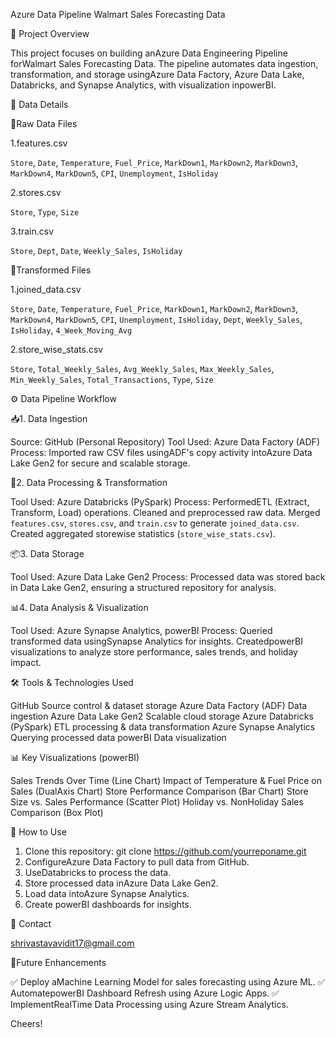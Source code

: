  Azure Data Pipeline Walmart Sales Forecasting Data

 📌 Project Overview

This project focuses on building anAzure Data Engineering Pipeline forWalmart Sales Forecasting Data. The pipeline automates data ingestion, transformation, and storage usingAzure Data Factory, Azure Data Lake, Databricks, and Synapse Analytics, with visualization inpowerBI.


 📂 Data Details

 📝Raw Data Files

1.features.csv

   `Store`, `Date`, `Temperature`, `Fuel_Price`, `MarkDown1`, `MarkDown2`, `MarkDown3`, `MarkDown4`, `MarkDown5`, `CPI`, `Unemployment`, `IsHoliday`

2.stores.csv

   `Store`, `Type`, `Size`

3.train.csv

   `Store`, `Dept`, `Date`, `Weekly_Sales`, `IsHoliday`

 🔄Transformed Files

1.joined\_data.csv

   `Store`, `Date`, `Temperature`, `Fuel_Price`, `MarkDown1`, `MarkDown2`, `MarkDown3`, `MarkDown4`, `MarkDown5`, `CPI`, `Unemployment`, `IsHoliday`, `Dept`, `Weekly_Sales`, `IsHoliday`, `4_Week_Moving_Avg`

2.store\_wise\_stats.csv

   `Store`, `Total_Weekly_Sales`, `Avg_Weekly_Sales`, `Max_Weekly_Sales`, `Min_Weekly_Sales`, `Total_Transactions`, `Type`, `Size`



 ⚙️ Data Pipeline Workflow

 📥1. Data Ingestion

Source: GitHub (Personal Repository)
Tool Used: Azure Data Factory (ADF)
Process: Imported raw CSV files usingADF's copy activity intoAzure Data Lake Gen2 for secure and scalable storage.

 🔄2. Data Processing & Transformation

Tool Used: Azure Databricks (PySpark)
Process:
  PerformedETL (Extract, Transform, Load) operations.
  Cleaned and preprocessed raw data.
  Merged `features.csv`, `stores.csv`, and `train.csv` to generate `joined_data.csv`.
  Created aggregated storewise statistics (`store_wise_stats.csv`).

 📦3. Data Storage

Tool Used: Azure Data Lake Gen2
Process: Processed data was stored back in Data Lake Gen2, ensuring a structured repository for analysis.

 📊4. Data Analysis & Visualization

Tool Used: Azure Synapse Analytics, powerBI
Process:
  Queried transformed data usingSynapse Analytics for insights.
  CreatedpowerBI visualizations to analyze store performance, sales trends, and holiday impact.



 🛠️ Tools & Technologies Used

GitHub Source control & dataset storage
Azure Data Factory (ADF) Data ingestion
Azure Data Lake Gen2 Scalable cloud storage
Azure Databricks (PySpark) ETL processing & data transformation
Azure Synapse Analytics Querying processed data
powerBI Data visualization



 📊 Key Visualizations (powerBI)

Sales Trends Over Time (Line Chart)
Impact of Temperature & Fuel Price on Sales (DualAxis Chart)
Store Performance Comparison (Bar Chart)
Store Size vs. Sales Performance (Scatter Plot)
Holiday vs. NonHoliday Sales Comparison (Box Plot)



 🚀 How to Use

1. Clone this repository:
   git clone https://github.com/yourreponame.git
2. ConfigureAzure Data Factory to pull data from GitHub.
3. UseDatabricks to process the data.
4. Store processed data inAzure Data Lake Gen2.
5. Load data intoAzure Synapse Analytics.
6. Create powerBI dashboards for insights.



 📩 Contact

shrivastavavidit17@gmail.com



 🔗Future Enhancements

✅ Deploy aMachine Learning Model for sales forecasting using Azure ML. ✅ AutomatepowerBI Dashboard Refresh using Azure Logic Apps.
✅ ImplementRealTime Data Processing using Azure Stream Analytics.

Cheers!
